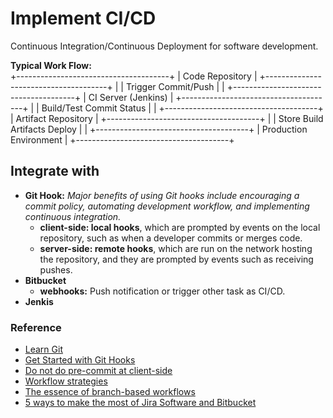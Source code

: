 # Implement CI/CD

Continuous Integration/Continuous Deployment for software development.

**Typical Work Flow:**  
+--------------------------------------+
|            Code Repository           |
+--------------------------------------+
             |         |
        Trigger    Commit/Push
             |         |
+--------------------------------------+
|           CI Server (Jenkins)         |
+--------------------------------------+
             |         |
     Build/Test    Commit Status
             |         |
+--------------------------------------+
|         Artifact Repository           |
+--------------------------------------+
             |         |
   Store Build Artifacts    Deploy
             |         |
+--------------------------------------+
|            Production Environment    |
+--------------------------------------+

## Integrate with

- **Git Hook:** _Major benefits of using Git hooks include encouraging a commit policy, automating development workflow, and implementing continuous integration._
  - **client-side: local hooks**, which are prompted by events on the local repository, such as when a developer commits or merges code.
  - **server-side: remote hooks**, which are run on the network hosting the repository, and they are prompted by events such as receiving pushes.
- **Bitbucket**
  - **webhooks:** Push notification or trigger other task as CI/CD.
- **Jenkis**


### Reference

- [Learn Git](https://www.atlassian.com/git/glossary#commands)
- [Get Started with Git Hooks](https://medium.com/@f3igao/get-started-with-git-hooks-5a489725c639)
- [Do not do pre-commit at client-side](https://www.youtube.com/watch?v=RAelLqnnOp0)
- [Workflow strategies](https://confluence.atlassian.com/bitbucketserver/workflow-strategies-776639944.html)
- [The essence of branch-based workflows](https://www.atlassian.com/blog/git/the-essence-of-branch-based-workflows)
- [5 ways to make the most of Jira Software and Bitbucket](https://www.atlassian.com/blog/software-teams/5-jira-software-bitbucket-cloud-integration-tips)